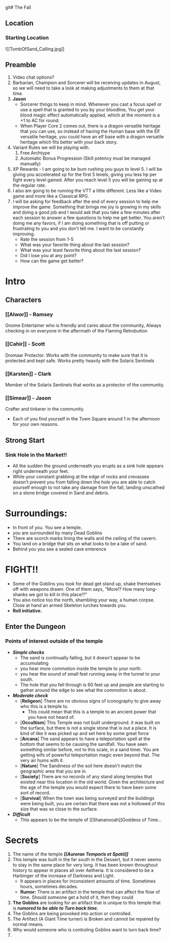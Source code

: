 git# The Fall

## Location

### **Starting Location**

![[TombOfSand_Calling.jpg]]

## Preamble

1. Video chat options?
3. Barbarian, Champion and Sorcerer will be receiving updates in August, so we will need to take a look at making adjustments to them at that time.
4. **Jason** 
   - Sorcerer things to keep in mind. Whenever you cast a focus spell or use a spell that is granted to you by your bloodline, You get your blood magic effect automatically applied, which at the moment is a +1 to AC for round.
   - When Player Core 2 comes out, there is a dragon versatile heritage that you can use, so instead of having the Human base with the Elf versatile heritage, you could have an elf base with a dragon versatile heritage which fits better with your back story.
4. Variant Rules we will be playing with.
	1. Free Archtype
	2.  Automatic Bonus Progression (Skill potency must be managed manually)
5. XP Rewards - I am going to be bum rushing you guys to level 5. I will be giving you accelerated xp for the first 5 levels, giving you less hp per fight every level gained. After you reach level 5 you will be gaining xp at the regular rate.
6. I also am going to be running the VTT a little different. Less like a Video game and more like a Classical RPG.
7. I will be asking for feedback after the end of every session to help me improve the game. Something that brings me joy is growing in my skills and doing a good job and I would ask that you take a few minutes after each session to answer a few questions to help me get better. You aren't doing me any favors, if I am doing something that is off putting or frustrating to you and you don't tell me. I want to be constantly improving.
    - Rate the session from 1-5
    - What was your favorite thing about the last session?
    - What was your least favorite thing about the last session?
    - Did I lose you at any point?
    - How can the game get better?
 
# Intro

## Characters
### [[Alwor]] - Ramsey
Gnome Entertainer who is friendly and cares about the community, Always checking in on everyone in the aftermath of the Flaming Retrobution
### [[Cahir]] - Scott
Dromaar Protector. Works with the community to make sure that it is protected and kept safe. Works pretty heavily with the Solaris Sentinels
### [[Karsten]] - Clark
Member of the Solaris Sentinels that works as a protector of the community.
### [[Simear]] - Jason
Crafter and tinkerer in the community.

- Each of you find yourself in the Town Square around 1 in the afternoon for your own reasons.

## Strong Start
### Sink Hole in the Market!!
- All the sudden the ground underneath you erupts as a sink hole appears right underneath your feet.
- While your constant grabbing at the edge of rocks and crevasses doesn't prevent you from falling down the hole you are able to catch yourself enough to not take any damage from the fall, landing unscathed on a stone bridge covered in Sand and debris.

# Surroundings:
  - In front of you. You see a temple.
  - you are surrounded by many Dead Goblins
  - There are scorch marks lining the walls and the ceiling of the cavern.
  - You land on a bridge that sits on what looks to be a lake of sand.
  - Behind you you see a sealed cave enterence

# FIGHT!!
- Some of the Goblins you took for dead get stand up, shake themselves off with weapons drawn. One of them says, "More!? How many long-shanks we got to kill in this place!?"
- You also notice too the north, shambling your way, a human corpse. Close at hand an armed Skeleton lurches towards you.
- **Roll initiative.**

## Enter the Dungeon

### Points of interest outside of the temple

- ***Simple checks***
    - The sand is continually falling, but it doesn't appear to be accumulating
    - you hear more commotion inside the temple to your north.
    - you hear the sound of small feet running away in the tunnel to your south.
    - The hole that you fell through is 60 feet up and people are starting to gather around the edge to see what the commotion is about.
- ***Moderate check***
    - [**Religeon**] There are no obvious signs of iconography to give away who this is a temple to.
        - This could mean that this is a temple to an ancient power that you have not heard of.
    - [**Occultism**] This Temple was not built underground. it was built on the surface, but there is not a single stone that is out a place. It is kind of like it was picked up and set here by some great force
    - [**Arcana**] The sand appears to have a teleportation spell at the bottom that seems to be causing the sandfall. You have seen something similar before, not to this scale, in a sand timer. You are getting wifs of powerful teleportation magic even beyond that. The very air hums with it.
    - [**Nature**] The Sandiness of the soil here doesn't match the geographic area that you are in.
    - [**Society**] There are no records of any stand along temples that existed near this location in the old world. Given the architecture and the age of the temple you would expect there to have been some sort of record.
    - [**Survival**] When the town was being surveyed and the buildings were being built, you are certain that there was not a hollowed of this size that was so close to the surface.
- ***Difficult***
    - This appears to be the temple of [[Shananooah]]Goddess of Time...

# Secrets

1. The name of the temple ***[[Aurorae Temporis et Spatii]]***
2. This temple was built in the far south in the Dessert, but it never seems to stay in the same place for very long. It has been known throughout history to appear in places all over Aetheria. It is considered to be a Harbinger of the increase of Darkness and Light.
	- It appears in places for inconsistent amounts of time. Sometimes hours, sometimes decades.
	- **Rumor:** There is an artifact in the temple that can affect the flow of time. Should someone get a hold of it, then they could 
3. **The Goblins** are looking for an artifact that is unique to this temple that is ***rumored to be able to Turn back time.***
4. The Goblins are being provoked into action or controlled.
5. The Artifact (A Giant Time turner) is Broken and cannot be repaired by normal means. 
6. Why would someone who is controling Goblins want to turn back time?
7. 